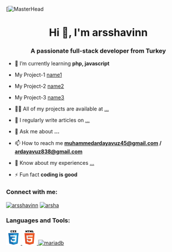 [![MasterHead](https://www.istockphoto.com/tr/foto%C4%9Fraf/programming-web-pages-with-html-and-css-code-on-a-desktop-computer-gm1408445036-459300400)
<h1 align="center">Hi 👋, I'm arsshavinn</h1>
<h3 align="center">A passionate full-stack developer from Turkey</h3>


- 🌱 I’m currently learning **php, javascript**

- My Project-1 [name1](link1)

- My Project-2 [name2](link2)

- My Project-3 [name3](link3)

- 👨‍💻 All of my projects are available at [...](...)

- 📝 I regularly write articles on [...](...)

- 💬 Ask me about **...**

- 📫 How to reach me **muhammedardayavuz45@gmail.com / ardayavuz838@gmail.com**

- 📄 Know about my experiences [...](...)

- ⚡ Fun fact **coding is good**

<h3 align="left">Connect with me:</h3>
<p align="left">
<a href="https://instagram.com/arsshavinn" target="blank"><img align="center" src="https://raw.githubusercontent.com/rahuldkjain/github-profile-readme-generator/master/src/images/icons/Social/instagram.svg" alt="arsshavinn" height="30" width="40" /></a>
<a href="https://www.youtube.com/c/arsha" target="blank"><img align="center" src="https://raw.githubusercontent.com/rahuldkjain/github-profile-readme-generator/master/src/images/icons/Social/youtube.svg" alt="arsha" height="30" width="40" /></a>
</p>

<h3 align="left">Languages and Tools:</h3>
<p align="left"> <a href="https://www.w3schools.com/css/" target="_blank" rel="noreferrer"> <img src="https://raw.githubusercontent.com/devicons/devicon/master/icons/css3/css3-original-wordmark.svg" alt="css3" width="40" height="40"/> </a> <a href="https://www.w3.org/html/" target="_blank" rel="noreferrer"> <img src="https://raw.githubusercontent.com/devicons/devicon/master/icons/html5/html5-original-wordmark.svg" alt="html5" width="40" height="40"/> </a> <a href="https://mariadb.org/" target="_blank" rel="noreferrer"> <img src="https://www.vectorlogo.zone/logos/mariadb/mariadb-icon.svg" alt="mariadb" width="40" height="40"/> </a> </p>

